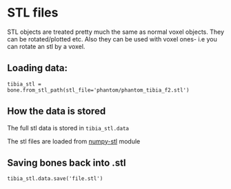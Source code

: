 # STL files

STL objects are treated pretty much the same as normal voxel objects. They can be rotated/plotted etc. Also they can be used with voxel ones- i.e you can rotate an stl by a voxel.

## Loading data:

    tibia_stl = bone.from_stl_path(stl_file='phantom/phantom_tibia_f2.stl')

## How the data is stored

The full stl data is stored in `tibia_stl.data` 

The stl files are loaded from [numpy-stl](https://numpy-stl.readthedocs.io/en/latest/) module 


## Saving bones back into .stl

    tibia_stl.data.save('file.stl')